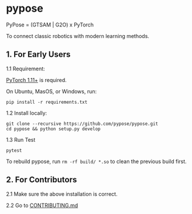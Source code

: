 # pypose
PyPose = (GTSAM | G2O) x PyTorch

To connect classic robotics with modern learning methods.

## 1. For Early Users

1.1 Requirement:

[PyTorch 1.11+](https://pytorch.org/get-started/locally/) is required.

On Ubuntu, MasOS, or Windows, run:

    pip install -r requirements.txt

1.2 Install locally:

    git clone --recursive https://github.com/pypose/pypose.git
    cd pypose && python setup.py develop

1.3 Run Test

    pytest

To rebuild pypose, run `rm -rf build/ *.so` to clean the previous build first.

## 2. For Contributors

2.1 Make sure the above installation is correct. 

2.2 Go to [CONTRIBUTING.md](CONTRIBUTING.md)
